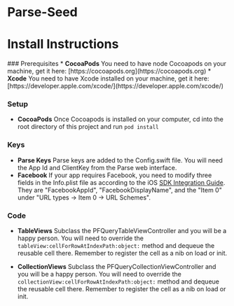 Parse-Seed
=======

<h1>Install Instructions</h1>
### Prerequisites
* <b>CocoaPods</b> You need to have node Cocoapods on your machine, get it here: [https://cocoapods.org](https://cocoapods.org)
* <b>Xcode</b> You need to have Xcode installed on your machine, get it here: [https://developer.apple.com/xcode/](https://developer.apple.com/xcode/)

### Setup
* <b>CocoaPods</b> Once Cocoapods is installed on your computer, cd into the root directory of this project and run ```pod install```

### Keys
* <b>Parse Keys</b> Parse keys are added to the Config.swift file. You will need the App Id and ClientKey from the Parse web interface.
* <b>Facebook</b> If your app requires Facebook, you need to modify three fields in the Info.plist file as according to the iOS [SDK Integration Guide](https://developers.facebook.com/docs/ios/getting-started). They are "FacebookAppId", "FacebookDisplayName", and the "Item 0" under "URL types -> Item 0 -> URL Schemes".

### Code
* <b>TableViews</b> Subclass the PFQueryTableViewController and you will be a happy person. You will need to override the ```tableView:cellForRowAtIndexPath:object:``` method and dequeue the reusable cell there. Remember to register the cell as a nib on load or init.

* <b>CollectionViews</b> Subclass the PFQueryCollectionViewController and you will be a happy person. You will need to override the ```collectionView:cellForRowAtIndexPath:object:``` method and dequeue the reusable cell there. Remember to register the cell as a nib on load or init.